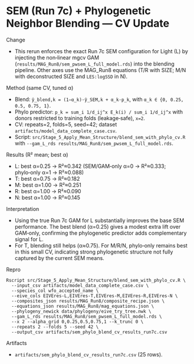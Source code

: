 # SEM (Run 7c) + Phylogenetic Neighbor Blending — CV Update

Change
- This rerun enforces the exact Run 7c SEM configuration for Light (L) by injecting the non‑linear mgcv GAM (`results/MAG_Run8/sem_pwsem_L_full_model.rds`) into the blending pipeline. Other axes use the MAG_Run8 equations (T/R with SIZE; M/N with deconstructed SIZE and `LES:logSSD` in N).

Method (same CV, tuned α)
- Blend: `ŷ_blend,k = (1−α_k)·ŷ_SEM,k + α_k·p_k`, with `α_k ∈ {0, 0.25, 0.5, 0.75, 1}`.
- Phylo predictor: `p_k = sum_i 1/d_ij^x E_k(i) / sum_i 1/d_ij^x` with donors restricted to training folds (leakage‑safe), `x=2`.
- CV: repeats=2, folds=5, seed=42; dataset `artifacts/model_data_complete_case.csv`.
- Script: `src/Stage_5_Apply_Mean_Structure/blend_sem_with_phylo_cv.R` with `--gam_L_rds results/MAG_Run8/sem_pwsem_L_full_model.rds`.

Results (R² mean; best α)
- L: best α=0.25 → R²≈0.342 (SEM/GAM‑only α=0 → R²≈0.333; phylo‑only α=1 → R²≈0.088)
- T: best α=0.75 → R²≈0.182
- M: best α=1.00 → R²≈0.251
- R: best α=1.00 → R²≈0.090
- N: best α=1.00 → R²≈0.145

Interpretation
- Using the true Run 7c GAM for L substantially improves the base SEM performance. The best blend (α=0.25) gives a modest extra lift over GAM‑only, confirming the phylogenetic predictor adds complementary signal for L.
- For T, blending still helps (α≈0.75). For M/R/N, phylo‑only remains best in this small CV, indicating strong phylogenetic structure not fully captured by the current SEM means.

Repro
```
Rscript src/Stage_5_Apply_Mean_Structure/blend_sem_with_phylo_cv.R \
  --input_csv artifacts/model_data_complete_case.csv \
  --species_col wfo_accepted_name \
  --eive_cols EIVEres-L,EIVEres-T,EIVEres-M,EIVEres-R,EIVEres-N \
  --composites_json results/MAG_Run8/composite_recipe.json \
  --equations_json results/MAG_Run8/mag_equations.json \
  --phylogeny_newick data/phylogeny/eive_try_tree.nwk \
  --gam_L_rds results/MAG_Run8/sem_pwsem_L_full_model.rds \
  --x 2 --alpha_grid 0,0.25,0.5,0.75,1 --k_trunc 0 \
  --repeats 2 --folds 5 --seed 42 \
  --output_csv artifacts/sem_phylo_blend_cv_results_run7c.csv
```

Artifacts
- `artifacts/sem_phylo_blend_cv_results_run7c.csv` (25 rows).

